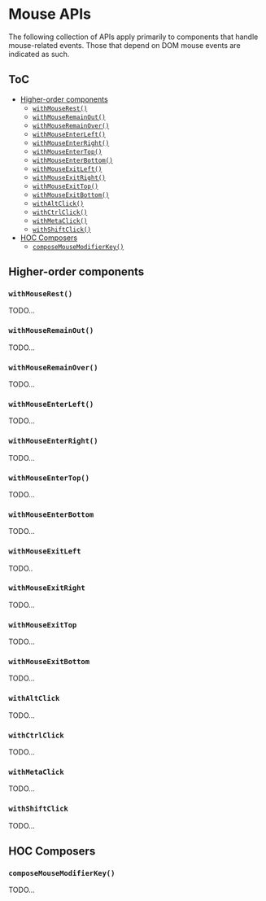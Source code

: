 # Mouse APIs

The following collection of APIs apply primarily to components that handle mouse-related events. Those that depend on DOM mouse events are indicated as such.

## ToC

- [Higher-order components](#higher-order-components)
  - [`withMouseRest()`](#withmouserest)
  - [`withMouseRemainOut()`](#withmouseremainout)
  - [`withMouseRemainOver()`](#withmouseremainover)
  - [`withMouseEnterLeft()`](#withmouseenterleft)
  - [`withMouseEnterRight()`](#withmouseenterright)
  - [`withMouseEnterTop()`](#withmouseentertop)
  - [`withMouseEnterBottom()`](#withmouseenterbottom)
  - [`withMouseExitLeft()`](#withmouseexitleft)
  - [`withMouseExitRight()`](#withmouseexitright)
  - [`withMouseExitTop()`](#withmouseexittop)
  - [`withMouseExitBottom()`](#withmouseexitbottom)
  - [`withAltClick()`](#withaltclick)
  - [`withCtrlClick()`](#withctrlclick)
  - [`withMetaClick()`](#withmetaclick)
  - [`withShiftClick()`](#withshiftclick)
- [HOC Composers](#hoc-composers)
  - [`composeMouseModifierKey()`](#composemousemodifierkey)

## Higher-order components

### `withMouseRest()`

TODO...

### `withMouseRemainOut()`

TODO...

### `withMouseRemainOver()`

TODO...

### `withMouseEnterLeft()`

TODO...

### `withMouseEnterRight()`

TODO...

### `withMouseEnterTop()`

TODO...

### `withMouseEnterBottom`

TODO...

### `withMouseExitLeft`

TODO..

### `withMouseExitRight`

TODO...

### `withMouseExitTop`

TODO...

### `withMouseExitBottom`

TODO...

### `withAltClick`

TODO...

### `withCtrlClick`

TODO...

### `withMetaClick`

TODO...

### `withShiftClick`

TODO...

## HOC Composers

### `composeMouseModifierKey()`

TODO...

